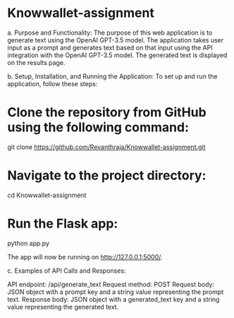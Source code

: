 # Knowwallet-assignment
a. Purpose and Functionality:
The purpose of this web application is to generate text using the OpenAI GPT-3.5 model. The application takes user input as a prompt and generates text based on that input using the API integration with the OpenAI GPT-3.5 model. The generated text is displayed on the results page.

b. Setup, Installation, and Running the Application:
To set up and run the application, follow these steps:

# Clone the repository from GitHub using the following command:

git clone https://github.com/Revanthraja/Knowwallet-assignment.git
# Navigate to the project directory:

cd Knowwallet-assignment
# Run the Flask app:
python app.py

The app will now be running on http://127.0.0.1:5000/.

c. Examples of API Calls and Responses:

API endpoint: /api/generate_text
Request method: POST
Request body: JSON object with a prompt key and a string value representing the prompt text.
Response body: JSON object with a generated_text key and a string value representing the generated text.

